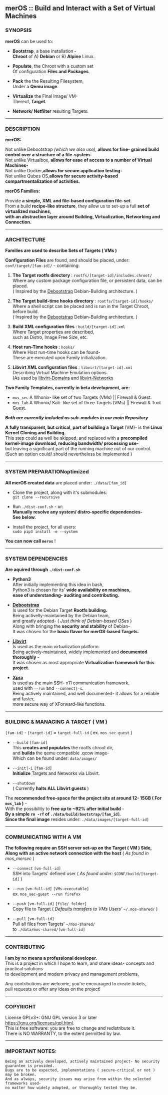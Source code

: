 ## merOS :: Build and Interact with a Set of Virtual Machines<br>

### SYNOPSIS

**merOS** can be used to:

- **Bootstrap**, a base installation - <br> **Chroot** of A) **Debian** or B) **Alpine** Linux.
	
- **Populate**, the Chroot with a custom set <br> Of configuration **Files and Packages**.

- **Pack** the the Resulting Filesystem, <br> Under a **Qemu image**.

- **Virtualize** the Final Image/ VM- <br> Thereof, **Target**.

- **Network/ Netfilter** resulting Targets.

---
### DESCRIPTION

**merOS:** <br>

Not unlike Debootstrap *(which we also use)*, **allows for fine- grained build control over a structure of a file-system-**<br>
Not unlike Virtualbox, **allows for ease of access to a number of Virtual Machines-** <br>
Not unlike Docker,**allows for secure application testing-** <br>
Not unlike Qubes OS,**allows for secure activity-based compartmentalization of activities.**

**merOS Families:** <br>

Provide **a simple, XML and file-based configuration file-set**. <br>
From a build **recipe-like structure**, they allow us to set-up a full **set of virtualized machines,<br> 
with an abstraction layer around Building, Virtualization, Networking and Connection.** <br>

---
### ARCHITECTURE

**Families are used to describe Sets of Targets ( VMs )**

**Configuration Files** are found, and should be placed,
under: <br> `conf/target/[fam-id]/` - containing:
	
1. **The Target rootfs directory** : `rootfs/[target-id]/includes.chroot/` <br>
	Where any custom package configuration file, or persistent data, can be placed. <br>
	( Inspired by the [Debootstrap](https://debian-live-config.readthedocs.io/en/latest/custom.html#config-includes-chroot) Debian-Building architecture. )


1. **The Target build-time hooks directory** : `rootfs/[target-id]/hooks/ `<br>
	Where a shell script can be placed and is run in the Target Chroot, before build. <br>
	( Inspired by the [Debootstrap](https://debian-live-config.readthedocs.io/en/latest/custom.html#config-hooks) Debian-Building architecture. )

3. **Build XML configuration files** : `build/[target-id].xml` <br>
	Where Target properties are described, <br> such as Distro, Image Free Size, etc.

4. **Host run-Time hooks** : `hooks/` <br>
	Where Host run-time hooks can be found- <br >These are executed upon Family initialization.

5. **Libvirt XML configuration files** : `libvirt/[target-id].xml`<br>
	Describing Virtual Machine Emulation options. <br>
	(As used by [libvirt-Domains](https://libvirt.org/formatdomain.html) and
	[libvirt-Networks](https://libvirt.org/formatnetwork.html)
	

**Two Family Templates, currently in beta development, are:** <br>

- `mos_sec` A Whonix- like set of two Targets (VMs) || Firewall & Guest.
- `mos_lab` A Whonix/ Kali- like set of three Targets (VMs) || Firewall & Tool  Guest.

***Both are currently included as sub-modules in our main Repository***

**A fully transparent, but critical, part of building a Target** (VM)-	is the **Linux Kernel Cloning and Building.** <br>
	This step could as well be skipped, and replaced with a **precompiled kernel-image download,
	reducing bandwidth/ processing use-** <br> but leaving a significant part of the running machine out of our control. <br>
	(Such an option could/ should nevertheless be implemented )

---
### SYSTEM PREPARATIONoptimized

**All merOS created data** are placed
under: `./data/[fam_id]`<br>

- Clone the project, along with it's submodules: <br>
`git clone --recursive`<br>

- Run `./dist-conf.sh` - or: <br>
	**Manually resolve any system/ distro-specific dependencies- <br>
	See below.** <br>

- Install the project, for all users: <br>
	`sudo pip3 install -e --system` <br>

**You can now call `meros`** !



---
### SYSTEM DEPENDENCIES

**Are aquired  through `./dist-conf.sh`** <br>

- **Python3** <br>
	After initially implementing this idea in bash, <br>
	Python3 is chosen for its' **wide availability on machines,** <br>
	**ease of understanding- auditing and contributing.**
	
- **[Debootstrap](https://wiki.debian.org/Debootstrap)** <br>
	Is used for the Debian Target **Rootfs building.** <br>
	Being activelly-maintained by the Debian team, <br>
	and greatly adopted-	( *Just think of Debian-based OSes* ) <br>
	Along with bringing the **security and stability** of Debian- <br>
	It was chosen for the **basic flavor for merOS-based Targets.**

- **[Libvirt](https://libvirt.org/)** <br>
	Is used as the main virtualization platform. <br>
	Being actively-maintained, widely implemented and **documented thoroughly** -<br> 
	It was chosen as most appropriate **Virtualization framework for this project.**
	
- **[Xpra](https://www.xpra.org/)** <br>
	Is used as the main SSH- x11 communication framework, <br>
	used with `--run` and `--connect|-c`. <br>
	Being actively maintained, and well documented- it allows for a reliable and faster, <br>
	more secure way of XForward-like functions.

---
### BUILDING & MANAGING A TARGET ( VM )

`[fam-id]` - `[target-id]` = `target-full-id`  ( ex. `mos_sec-guest` )  <br>

- `--build` `[fam-id]` <br>
This **creates and populates** the rootfs chroot dir, <br>
and **builds** the qemu compatible .qcow image- <br> 
Which can be found under: `data/images/`

- `--init|-i` `[fam-id]` <br>
**Initialize** Targets and Networks via Libvirt.

- `--shutdown` <br>
( Currently **halts ALL Libvirt guests** )

The **recommended free-space for the project sits at around 12- 15GB ( For `mos_lab` )** - <br>
With the possibility to **free up to ~92% after initial build** - <br> **By  a simple `rm -rf` of `./data/build/bootstrap/[fam_id]`**. <br>
**Since the final image** resides under: `./data/images/[target-full-id]`

---
### COMMUNICATING WITH A VM

**The following require an SSH server set-up on the Target ( VM ) Side, <br> Along with an active network connection with the host** ( *As found in mos_mersec* )


-  `--connect` `[vm-full-id]`<br>
SSH into Targets' defined user ( *As found under:* `$CONF/build/[target-id]` )

-  `--run` `[vm-full-id]` `[VMs-executable]`<br>
ex. `mos_sec-guest --run firefox`

- `--push` `[vm-full-id]` `[file/ folder]`<br>
Copy file to Target ( *Defaults transfers to VMs Users'* `~/.mos-shared/` )

- `--pull` `[vm-full-id]` <br>
Pull all files from Targets' `~/mos-shared/` <br>
to `./data/mos-shared/[vm-full-id]`


---
### CONTRIBUTING

**I am by no means a professional developer.** <br>
This is a project in which I hope to learn, and share ideas-
concepts and practical solutions <br> 
to development and
modern privacy and management problems.

Any contributions are welcome, you're encouraged to create tickets, <br>
pull requests
or offer any ideas on the project!
 
---
### COPYRIGHT

License GPLv3+: GNU GPL version 3 or later <https://gnu.org/licenses/gpl.html>. <br>
This is free software: you are free to change and redistribute it.<br> 
There is NO WARRANTY, to the extent permitted by law.

---
### IMPORTANT NOTES:
	Being an actively developed, actively maintained project- No security guarantee is provided.
	Bugs are to be expected, implementations ( secure-critical or not ) may be broken.
	And as always, security issues may arise from within the selected frameworks used-
	no matter how widely adopted, or thoroughly tested they be.
